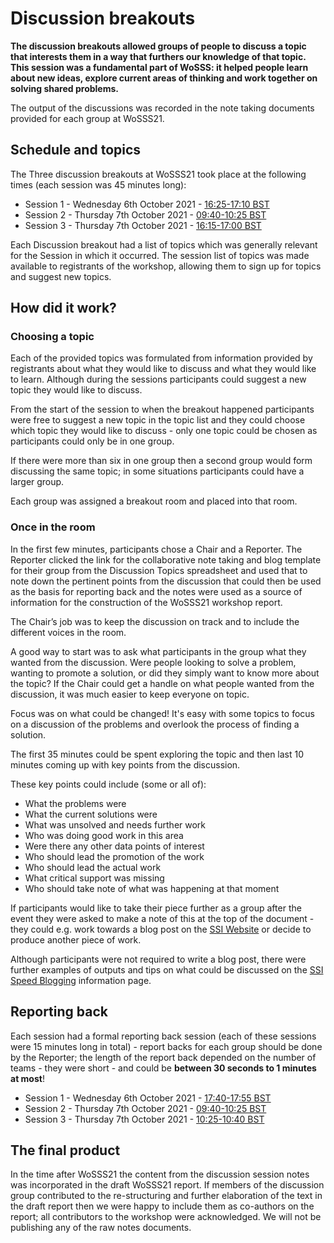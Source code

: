 # Discussion breakouts
**The discussion breakouts allowed groups of people to discuss a topic that interests them in a way that furthers our knowledge of that topic. This session was a fundamental part of WoSSS: it helped people learn about new ideas, explore current areas of thinking and work together on solving shared problems.**

The output of the discussions was recorded in the note taking documents provided for each group at WoSSS21.

## Schedule and topics
The Three discussion breakouts at WoSSS21 took place at the following times (each session was 45 minutes long):

 - Session 1 - Wednesday 6th October 2021 - [16:25-17:10 BST](https://arewemeetingyet.com/London/2021-10-06/16:25)
 - Session 2 - Thursday 7th October 2021 - [09:40-10:25 BST](https://arewemeetingyet.com/London/2021-10-06/09:40)
 - Session 3 -  Thursday 7th October 2021 - [16:15-17:00 BST](https://arewemeetingyet.com/London/2021-10-06/16:15)

Each Discussion breakout had a list of topics which was generally relevant for the Session in which it occurred. The session list of topics was made available to registrants of the workshop, allowing them to sign up for topics and suggest new topics.

## How did it work?
### Choosing a topic
Each of the provided topics was formulated from information provided by registrants about what they would like to discuss and what they would like to learn. Although during the sessions participants could suggest a new topic they would like to discuss.  

From the start of the session to when the breakout happened participants were free to suggest a new topic in the topic list and they could choose which topic they would like to discuss - only one topic could be chosen as participants could only be in one group.

If there were more than six in one group then a second group would form discussing the same topic; in some situations participants could have a larger group.

Each group was assigned a breakout room and placed into that room.

### Once in the room
In the first few minutes, participants chose a Chair and a Reporter. The Reporter clicked the link for the collaborative note taking and blog template for their group from the Discussion Topics spreadsheet and used that to note down the pertinent points from the discussion that could then be used as the basis for reporting back and the notes were used as a source of information for the construction of the WoSSS21 workshop report.

The Chair’s job was to keep the discussion on track and to include the different voices in the room.

A good way to start was to ask what participants in the group what they wanted from the discussion. Were people looking to solve a problem, wanting to promote a solution, or did they simply want to know more about the topic? If the Chair could get a handle on what people wanted from the discussion, it was much easier to keep everyone on topic.

Focus was on what could be changed! It's easy with some topics to focus on a discussion of the problems and overlook the process of finding a solution.

The first 35 minutes could be spent exploring the topic and then last 10 minutes coming up with key points from the discussion.

These key points could include (some or all of):
 - What the problems were
 - What the current solutions were
 - What was unsolved and needs further work
 - Who was doing good work in this area
 - Were there any other data points of interest
 - Who should lead the promotion of the work
 - Who should lead the actual work
 - What critical support was missing
 - Who should take note of what was happening at that moment

If participants would like to take their piece further as a group after the event they were asked to make a note of this at the top of the document - they could e.g. work towards a blog post on the [SSI Website](https://software.ac.uk/blog) or decide to produce another piece of work.

Although participants were not required to write a blog post, there were further examples of outputs and tips on what could be discussed on the [SSI Speed Blogging](https://www.software.ac.uk/speed-blogging-and-tips-writing-speed-blog-post) information page.

## Reporting back  
Each session had a formal reporting back session (each of these sessions were 15 minutes long in total) - report backs for each group should be done by the Reporter; the length of the report back depended on the number of teams - they were short - and could be **between 30 seconds to 1 minutes at most**!
 - Session 1 - Wednesday 6th October 2021 - [17:40-17:55 BST](https://arewemeetingyet.com/London/2021-10-06/17:40)
 - Session 2 - Thursday 7th October 2021 - [09:40-10:25 BST](https://arewemeetingyet.com/London/2021-10-06/09:40)
 - Session 3 -  Thursday 7th October 2021 - [10:25-10:40 BST](https://arewemeetingyet.com/London/2021-10-06/10:25)

## The final product
In the time after WoSSS21 the content from the discussion session notes was incorporated in the draft WoSSS21 report. If members of the discussion group contributed to the re-structuring and further elaboration of the text in the draft report then we were happy to include them as co-authors on the report; all contributors to the workshop were acknowledged. We will not be publishing any of the raw notes documents.
